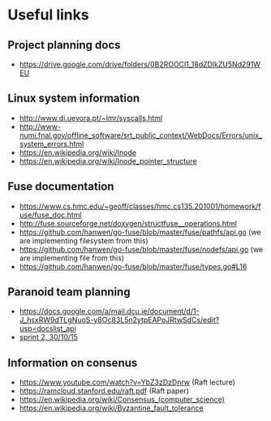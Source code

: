 Useful links
=====================

## Project planning docs
- https://drive.google.com/drive/folders/0B2ROOCl1_18dZDlkZU5Nd291WEU

## Linux system information
- http://www.di.uevora.pt/~lmr/syscalls.html
- http://www-numi.fnal.gov/offline_software/srt_public_context/WebDocs/Errors/unix_system_errors.html
- https://en.wikipedia.org/wiki/Inode
- https://en.wikipedia.org/wiki/Inode_pointer_structure

## Fuse documentation 
- https://www.cs.hmc.edu/~geoff/classes/hmc.cs135.201001/homework/fuse/fuse_doc.html
- http://fuse.sourceforge.net/doxygen/structfuse__operations.html
- https://github.com/hanwen/go-fuse/blob/master/fuse/pathfs/api.go (we are implementing filesystem from this)
- https://github.com/hanwen/go-fuse/blob/master/fuse/nodefs/api.go (we are implementing file from this)
- https://github.com/hanwen/go-fuse/blob/master/fuse/types.go#L16

## Paranoid team planning
- https://docs.google.com/a/mail.dcu.ie/document/d/1-J_hsxRW9dTLgNuoS-y8Oc83L5n2ytpEAPoJRtwSdCs/edit?usp=docslist_api
- [sprint 2, 30/10/15](https://docs.google.com/document/d/1jSCyQ6sjyNWsjAb5HSfBhM19MWxcfHeaA2mldhB0gHA)

## Information on consenus
- https://www.youtube.com/watch?v=YbZ3zDzDnrw (Raft lecture)
- https://ramcloud.stanford.edu/raft.pdf (Raft paper)
- https://en.wikipedia.org/wiki/Consensus_(computer_science)
- https://en.wikipedia.org/wiki/Byzantine_fault_tolerance
